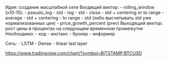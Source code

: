 Идея: создание масштабной сети
Входящий вектор:
    - rolling_window (x10-15):
        - pseudo_log - std
        - log - std
        - close - std + centering or to range
        - average - std + centering - to range
        - std (либо высчитывать std уже нормализованных цен)
        - price_growth_percent (prev)
Выходящий вектор: рост цены в процентах на следующем временном промежутке
Необходимо:
    - код
    - инстанс
    - брокер
    - информер

Сеть:
    - LSTM
    - Dense
    - linear last layer

https://www.tradingview.com/chart/?symbol=BITSTAMP:BTCUSD
